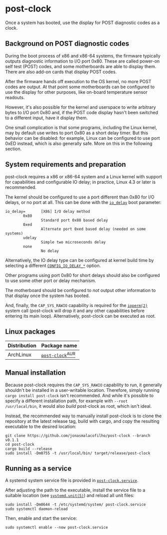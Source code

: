 # post-clock

Once a system has booted, use the display for POST diagnostic codes as a clock.

## Background on POST diagnostic codes

During the boot process of x86 and x86-64 systems, the firmware typically outputs diagnostic
information to I/O port 0x80. These are called power-on self test (POST) codes, and some
motherboards are able to display them. There are also add-on cards that display POST codes.

After the firmware hands off execution to the OS kernel, no more POST codes are output. At that
point some motherboards can be configured to use the display for other purposes, like on-board
temperature sensor readouts.

However, it's also possible for the kernel and userspace to write arbitrary bytes to I/O port 0x80
and, if the POST code display hasn't been switched to a different input, have it display them.

One small complication is that some programs, including the Linux kernel, may by default use writes
to port 0x80 as a short delay timer. But this behavior can be disabled: for example, Linux can be
configured to use port 0xED instead, which is also generally safe. More on this in the following
section.

## System requirements and preparation

post-clock requires a x86 or x86-64 system and a Linux kernel with support for capabilities and
configurable IO delay; in practice, Linux 4.3 or later is recommended.

The kernel should be configured to use a port different than 0x80 for I/O delays, or no port at all.
This can be done with the [`io_delay`] boot parameter:

```
io_delay=       [X86] I/O delay method
        0x80
                Standard port 0x80 based delay
        0xed
                Alternate port 0xed based delay (needed on some systems)
        udelay
                Simple two microseconds delay
        none
                No delay
```

Alternatively, the IO delay type can be configured at kernel build time by selecting a different
[`CONFIG_IO_DELAY_*`] option.

Other programs using port 0x80 for short delays should also be configured to use some other port or
delay mechanism.

The motherboard should be configured to _not_ output other information to that display once the
system has booted.

And, finally, the `CAP_SYS_RAWIO` capability is required for the [`ioperm(2)`][man:ioperm] system
call (post-clock will drop it and any other capabilities before entering its main loop).
Alternatively, post-clock can be executed as root.

## Linux packages

| Distribution | Package name |
| :-- | :-- |
| ArchLinux | [`post-clock`<sup>AUR</sup>][pkg:aur] |

## Manual installation

Because post-clock requires the `CAP_SYS_RAWIO` capability to run, it generally shouldn't be
installed in a user-writable location. Therefore, simply running `cargo install post-clock` isn't
recommended. And while it's possible to specify a different installation path, for example with
`--root /usr/local/bin`, it would also _build_ post-clock as root, which isn't ideal.

Instead, the recommended way to manually install post-clock is to clone the repository at the latest
release tag, build with cargo, and copy the resulting executable to the desired location:

```
git clone https://github.com/jonasmalacofilho/post-clock --branch v0.1.1
cd post-clock
cargo build --release
sudo install -Dm0755 -t /usr/local/bin/ target/release/post-clock
```

## Running as a service

A systemd system service file is provided in [`post-clock.service`][.service].

After adjusting the path to the executable, install the service file to a suitable location (see
[`systemd.unit(5)`][man:systemd.unit]) and reload all unit files:

```
sudo install -Dm0644 -t /etc/systemd/system/ post-clock.service
sudo systemctl daemon-reload
```

Then, enable and start the service:

```
sudo systemctl enable --now post-clock.service
```

[.service]: https://github.com/jonasmalacofilho/post-clock/blob/main/post-clock.service
[`CONFIG_IO_DELAY_*`]: https://github.com/torvalds/linux/blob/v6.2/arch/x86/Kconfig.debug#L123-L151
[`io_delay`]: https://github.com/torvalds/linux/blob/v6.2/Documentation/admin-guide/kernel-parameters.txt#L2196-L2204
[man:ioperm]: https://man7.org/linux/man-pages/man2/ioperm.2.html
[man:systemd.unit]: https://man7.org/linux/man-pages/man5/systemd.unit.5.html
[pkg:aur]: https://aur.archlinux.org/packages/post-clock
